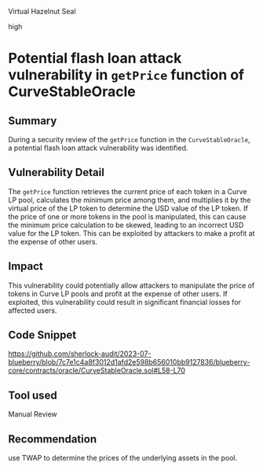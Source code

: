 Virtual Hazelnut Seal

high

# Potential flash loan attack vulnerability in `getPrice` function of CurveStableOracle
## Summary
During a security review of the `getPrice` function in the `CurveStableOracle`, a potential flash loan attack vulnerability was identified.

## Vulnerability Detail
The `getPrice` function retrieves the current price of each token in a Curve LP pool, calculates the minimum price among them, and multiplies it by the virtual price of the LP token to determine the USD value of the LP token. If the price of one or more tokens in the pool is manipulated, this can cause the minimum price calculation to be skewed, leading to an incorrect USD value for the LP token. This can be exploited by attackers to make a profit at the expense of other users.

## Impact
This vulnerability could potentially allow attackers to manipulate the price of tokens in Curve LP pools and profit at the expense of other users. If exploited, this vulnerability could result in significant financial losses for affected users.

## Code Snippet
https://github.com/sherlock-audit/2023-07-blueberry/blob/7c7e1c4a8f3012d1afd2e598b656010bb9127836/blueberry-core/contracts/oracle/CurveStableOracle.sol#L58-L70

## Tool used

Manual Review

## Recommendation
use TWAP to determine the prices of the underlying assets in the pool.
